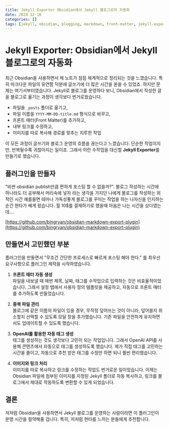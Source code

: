 ```yaml
---
title: Jekyll Exporter Obsidian에서 Jekyll 블로그로의 자동화
date: 2024-12-10
categories: []
tags: [jekyll, obsidian, blogging, markdown, front-matter, jekyll-exporter, plugin-development, openai, automatic-tag-generation, image-link-processing]
---
```

# Jekyll Exporter: Obsidian에서 Jekyll 블로그로의 자동화

최근 Obsidian을 사용하면서 제 노트가 점점 체계적으로 정리되는 것을 느꼈습니다. 특히 마크다운 파일의 유연함 덕분에 글쓰기에 더 많은 시간을 쏟을 수 있었죠. 하지만 문제는 여기서부터였습니다. Jekyll로 블로그를 운영하다 보니, Obsidian에서 작성한 글을 블로그로 옮기는 과정이 생각보다 번거로웠습니다.

- 파일을 `_posts` 폴더로 옮기고,
- 파일 이름을 `YYYY-MM-DD-title.md` 형식으로 바꾸고,
- 프론트 매터(Front Matter)를 추가하고,
- 내부 링크를 수정하고,
- 이미지를 따로 복사해 경로를 맞추는 지루한 작업

이 모든 과정이 글쓰기와 블로그 운영의 흐름을 끊는다고 느꼈습니다. 단순한 작업이지만, 반복될수록 귀찮아지는 일이죠. 그래서 이런 수작업을 대신할 **Jekyll Exporter**를 만들기로 했습니다.

## **플러그인을 만들자**

"비싼 obsidian publish만큼 편하게 포스팅 할 수 없을까?". 블로그 작성하는 시간에 하나라도 더 공부해서 머리속에 넣자 라는 생각을 가지던 나에게 블로그를 작성하는 외적인 시간 예를들면 테마나 가독성좋게 블로그를 꾸미는 작업을 하는 나자신을 인지하는 순간 현타가 쎄게 왔습니다. 월 10$를 결제하기로 했을때 마음은 나는 시간을 샀다였는데....

[https://github.com/bingryan/obsidian-markdown-export-plugin](https://github.com/bingryan/obsidian-markdown-export-plugin)

## **만들면서 고민했던 부분**

플러그인을 만들면서 "무조건 간단한 프로세스로 빠르게 포스팅 해야 한다." 를 최우선 요구사항으로 플러그인 제작을 시작하였습니다.

1. **프론트 매터 자동 생성**  
    파일을 내보낼 때 매번 제목, 날짜, 태그를 수작업으로 입력하는 것은 비효율적이었습니다. 그래서 설정 탭에서 사용자 정의 템플릿을 제공하고, 자동으로 프론트 매터를 추가하도록 만들었습니다.
    
2. **중복 파일 관리**  
    블로그에 같은 이름의 파일이 있을 경우, 무작정 덮어쓰는 것이 아니라, 덮어쓸지 취소할지 선택할 수 있도록 모달 창을 추가했습니다. 기존 파일을 안전하게 유지하면서도 업데이트할 수 있도록 했습니다.
    
3. **OpenAI를 활용한 자동 태그 생성**  
    태그를 생성하는 것도 생각보다 고민이 되는 작업입니다. 그래서 OpenAI API를 사용해 콘텐츠에서 자동으로 태그를 생성하도록 했습니다. 제가 직접 태그를 고민하는 시간을 줄이고, 자동으로 추천 받은 태그를 수정만 하면 되니 훨씬 편리했습니다.
    
4. **이미지와 링크 처리**  
    이미지를 따로 복사하고 링크를 수정하는 작업도 번거로운 일이었습니다. 이제는 Obsidian 파일에 첨부된 이미지를 지정된 Jekyll 폴더로 자동 복사하고, 링크를 블로그에서 제대로 작동하도록 변환할 수 있게 되었습니다.
    

## **결론**

저처럼 Obsidian을 사용하면서 Jekyll 블로그를 운영하는 사람이라면 이 플러그인이 분명 시간을 절약해줄 겁니다. 특히, 저처럼 현타를 느끼는 분들에게 추천합니다.
